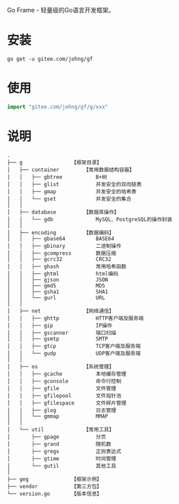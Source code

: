 Go Frame - 轻量级的Go语言开发框架。

# 安装
```
go get -u gitee.com/johng/gf
````

# 使用
```go
import "gitee.com/johng/gf/g/xxx"
```

# 说明
    .
    ├── g                【框架目录】
    │   ├── container        【常用数据结构容器】
    │   │   ├── gbtree           B+树
    │   │   ├── glist            并发安全的双向链表
    │   │   ├── gmap             并发安全的哈希表
    │   │   └── gset             并发安全的集合
    │   │   
    │   ├── database         【数据库操作】
    │   │   └── gdb              MySQL、PostgreSQL的操作封装
    │   │   
    │   ├── encoding         【数据编码】
    │   │   ├── gbase64          BASE64
    │   │   ├── gbinary          二进制操作
    │   │   ├── gcompress        数据压缩
    │   │   ├── gcrc32           CRC32
    │   │   ├── ghash            常用哈希函数
    │   │   ├── ghtml            html编码
    │   │   ├── gjson            JSON
    │   │   ├── gmd5             MD5
    │   │   ├── gsha1            SHA1
    │   │   └── gurl             URL
    │   │   
    │   ├── net              【网络通信】
    │   │   ├── ghttp            HTTP客户端及服务端
    │   │   ├── gip              IP操作
    │   │   ├── gscanner         端口扫描
    │   │   ├── gsmtp            SMTP
    │   │   ├── gtcp             TCP客户端及服务端
    │   │   └── gudp             UDP客户端及服务端
    │   │   
    │   ├── os               【系统管理】
    │   │   ├── gcache           本地缓存管理
    │   │   ├── gconsole         命令行控制
    │   │   ├── gfile            文件管理
    │   │   ├── gfilepool        文件指针池
    │   │   ├── gfilespace       文件碎片管理
    │   │   ├── glog             日志管理
    │   │   └── gmmap            MMAP
    │   │   
    │   └── util             【常用工具】
    │       ├── gpage            分页
    │       ├── grand            随机数
    │       ├── gregx            正则表达式
    │       ├── gtime            时间管理
    │       └── gutil            其他工具
    │   
    ├── geg              【框架示例】
    ├── vendor           【第三方包】
    └── version.go       【版本信息】